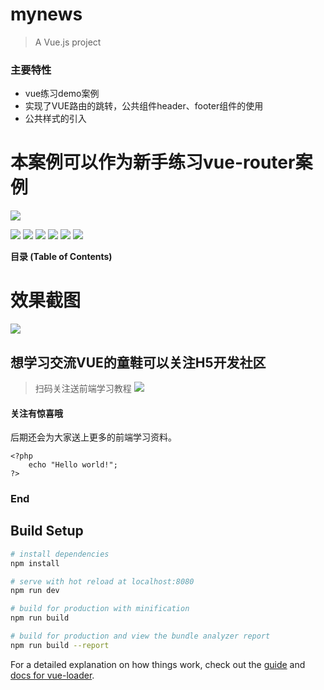# mynews

> A Vue.js project
### 主要特性

- vue练习demo案例
- 实现了VUE路由的跳转，公共组件header、footer组件的使用
- 公共样式的引入


# 本案例可以作为新手练习vue-router案例

![](https://pandao.github.io/editor.md/images/logos/editormd-logo-180x180.png)

![](https://img.shields.io/github/stars/pandao/editor.md.svg) ![](https://img.shields.io/github/forks/pandao/editor.md.svg) ![](https://img.shields.io/github/tag/pandao/editor.md.svg) ![](https://img.shields.io/github/release/pandao/editor.md.svg) ![](https://img.shields.io/github/issues/pandao/editor.md.svg) ![](https://img.shields.io/bower/v/editor.md.svg)

**目录 (Table of Contents)**

# 效果截图
![](http://ofmyguueq.bkt.clouddn.com/0211.gif)
## 想学习交流VUE的童鞋可以关注H5开发社区

> 扫码关注送前端学习教程
![](http://ofmyguueq.bkt.clouddn.com/360%E6%88%AA%E5%9B%BE20180615014555487.jpg)

#### 关注有惊喜哦

后期还会为大家送上更多的前端学习资料。

    <?php
        echo "Hello world!";
    ?>

### End
## Build Setup

``` bash
# install dependencies
npm install

# serve with hot reload at localhost:8080
npm run dev

# build for production with minification
npm run build

# build for production and view the bundle analyzer report
npm run build --report
```

For a detailed explanation on how things work, check out the [guide](http://vuejs-templates.github.io/webpack/) and [docs for vue-loader](http://vuejs.github.io/vue-loader).
